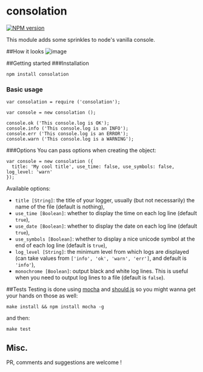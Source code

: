 consolation
===========
[![NPM version](https://badge.fury.io/js/consolation.png)](http://badge.fury.io/js/consolation)

This module adds some sprinkles to node's vanilla console.

##How it looks
![image](https://cloud.githubusercontent.com/assets/1788596/5917370/37076b12-a61c-11e4-8b7b-76e2d1a2d902.png)

##Getting started
###Installation
```
npm install consolation
```

### Basic usage
```
var consolation = require ('consolation');

var console = new consolation ();

console.ok ('This console.log is OK');
console.info ('This console.log is an INFO');
console.err ('This console.log is an ERROR');
console.warn ('This console.log is a WARNING');
```

###Options
You can pass options when creating the object:
```
var console = new consolation ({
  title: 'My cool title', use_time: false, use_symbols: false, log_level: 'warn'
});
```
Available options:
 * `title [String]`: the title of your logger, usually (but not necessarily) the name of the file (default is nothing),
 * `use_time [Boolean]`: whether to display the time on each log line (default `true`),
 * `use_date [Boolean]`: whether to display the date on each log line (default `true`),
 * `use_symbols [Boolean]`: whether to display a nice unicode symbol at the end of each log line (default is `true`),
 * `log_level [String]`: the minimum level from which logs are displayed (can take values from `['info', 'ok', 'warn', 'err']`, and default is `'info'`),
 * `monochrome [Boolean]`: output black and white log lines. This is useful when you need to output log lines to a file (default is `false`).

##Tests
Testing is done using [mocha](http://mochajs.org/) and [should.js](https://github.com/visionmedia/should.js/) so you might wanna get your hands on those as well:
```
make install && npm install mocha -g
```
and then:
```
make test
```

## Misc.
PR, comments and suggestions are welcome !
